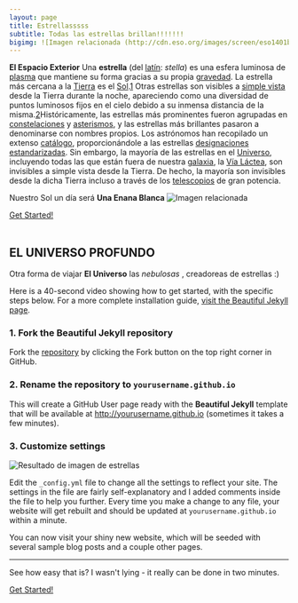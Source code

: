 ```yaml
---
layout: page
title: Estrellasssss
subtitle: Todas las estrellas brillan!!!!!!!
bigimg: ![Imagen relacionada (http://cdn.eso.org/images/screen/eso1401b.jpg)
---
```



**El Espacio Exterior** Una **estrella** (del [latín](https://es.wikipedia.org/wiki/Lat%C3%ADn "Latín"): _stella_) es una esfera luminosa de [plasma](https://es.wikipedia.org/wiki/Plasma_(estado_de_la_materia) "Plasma (estado de la materia)") que mantiene su forma gracias a su propia [gravedad](https://es.wikipedia.org/wiki/Gravedad "Gravedad"). La estrella más cercana a la [Tierra](https://es.wikipedia.org/wiki/Tierra "Tierra") es el [Sol](https://es.wikipedia.org/wiki/Sol "Sol").[1](https://es.wikipedia.org/wiki/Estrella#cite_note-1)​ Otras estrellas son visibles a [simple vista](https://es.wikipedia.org/wiki/Simple_vista "Simple vista") desde la Tierra durante la noche, apareciendo como una diversidad de puntos luminosos fijos en el cielo debido a su inmensa distancia de la misma.[2](https://es.wikipedia.org/wiki/Estrella#cite_note-2)​ Históricamente, las estrellas más prominentes fueron agrupadas en [constelaciones](https://es.wikipedia.org/wiki/Constelaci%C3%B3n "Constelación") y [asterismos](https://es.wikipedia.org/wiki/Asterismo "Asterismo"), y las estrellas más brillantes pasaron a denominarse con nombres propios. Los astrónomos han recopilado un extenso [catálogo](https://es.wikipedia.org/wiki/Cat%C3%A1logo_de_estrellas "Catálogo de estrellas"), proporcionándole a las estrellas [designaciones estandarizadas](https://es.wikipedia.org/wiki/Nomenclatura_estelar "Nomenclatura estelar"). Sin embargo, la mayoría de las estrellas en el [Universo](https://es.wikipedia.org/wiki/Universo "Universo"), incluyendo todas las que están fuera de nuestra [galaxia](https://es.wikipedia.org/wiki/Galaxia "Galaxia"), la [Vía Láctea](https://es.wikipedia.org/wiki/V%C3%ADa_L%C3%A1ctea "Vía Láctea"), son invisibles a simple vista desde la Tierra. De hecho, la mayoría son invisibles desde la dicha Tierra incluso a través de los [telescopios](https://es.wikipedia.org/wiki/Telescopio "Telescopio") de gran potencia.

Nuestro Sol un día será **Una Enana Blanca** 
![Imagen relacionada](https://meditacionesdeldia.files.wordpress.com/2016/10/estrella.jpg)

<div class="get-started-wrap">
  <a class="btn btn-success btn-lg get-started-btn" href="https://github.com/daattali/beautiful-jekyll#readme">Get Started!</a>
</div>
<br/>

## EL UNIVERSO PROFUNDO

Otra forma de viajar **El Universo** las *nebulosas* , creadoreas de estrellas :)    

Here is a 40-second video showing how to get started, with the specific steps below.  For a more complete installation guide, [visit the Beautiful Jekyll page](https://github.com/daattali/beautiful-jekyll#readme).

### 1. Fork the Beautiful Jekyll repository 

Fork the [repository](https://github.com/daattali/beautiful-jekyll) by clicking the Fork button on the top right corner in GitHub.

### 2. Rename the repository to `yourusername.github.io`

This will create a GitHub User page ready with the **Beautiful Jekyll** template that will be available at http://yourusername.github.io (sometimes it takes a few minutes).

### 3. Customize settings
![Resultado de imagen de estrellas](https://estaticos.muyinteresante.es/media/cache/760x570_thumb/uploads/images/article/5a058a035bafe88915f0be04/estrella-no-muere_0.jpg)

Edit the `_config.yml` file to change all the settings to reflect your site.  The settings in the file are fairly self-explanatory and I added comments inside the file to help you further.  Every time you make a change to any file, your website will get rebuilt and should be updated at `yourusername.github.io` within a minute.

You can now visit your shiny new website, which will be seeded with several sample blog posts and a couple other pages.

---

See how easy that is? I wasn't lying - it really can be done in two minutes.

<div class="get-started-wrap">
  <a class="btn btn-success btn-lg get-started-btn" href="https://github.com/daattali/beautiful-jekyll#readme">Get Started!</a>
</div>
<!--stackedit_data:
eyJoaXN0b3J5IjpbLTQwMjMxNzk3NiwtMTA0ODk0MTQ2MiwxMj
U1NDc0ODUxLDUxMDI0NzI4LC0yMDQ4NjE2NzA3LC0yMDA3NzYx
OTA5LC0xMTk0MjI0MDk3LC03MDQ3MDkyNTVdfQ==
-->